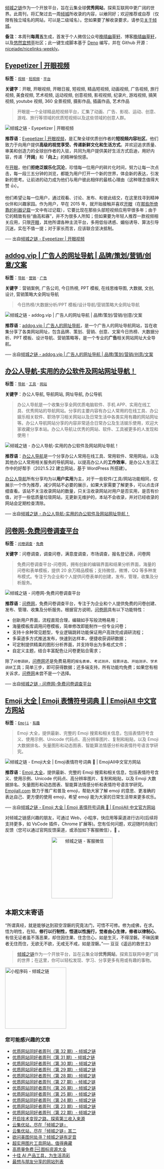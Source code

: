 [倾城之链](https://nicelinks.site/?utm_source=weekly)作为一个开放平台，旨在云集全球**优秀网站**，探索互联网中更广阔的世界。此周刊，将汇聚过去一周[倾城](https://nicelinks.site/?utm_source=weekly)所收录的内容，以飨同好；欢迎推荐或自荐（仅限有独立域名的网站，可以是二级域名）。您如果要了解收录要求，请参见[关于倾城](https://nicelinks.site/about?utm_source=weekly)。

**备注**：本周刊**每周五**生成，首发于个人微信公众号[晚晴幽草轩](https://mp.weixin.qq.com/mp/appmsgalbum?__biz=MzI5MDIwMzM2Mg==&action=getalbum&album_id=1530765143352082433&scene=173&from_msgid=2650641087&from_itemidx=1&count=3#wechat_redirect)、博客[晚晴幽草轩](https://www.jeffjade.com)，以及[悠然宜想亭](https://forum.lovejade.cn/)社区；此一键生成脚本基于 [Deno](https://nicelinks.site/post/602d30aad099ff5688618591) 编写，并在 Github 开源：[nicejade/nicelinks-weekly](https://github.com/nicejade/nicelinks-weekly)。

## [Eyepetizer | 开眼视频](https://nicelinks.site/post/61557e56835dda0faf03db45)

**标签**：[`视频`](https://nicelinks.site/tags/视频) · [`短视频`](https://nicelinks.site/tags/短视频) · [`平台`](https://nicelinks.site/tags/平台)

**关键字**：开眼, 开眼视频, 开眼日报, 短视频, 精品短视频, 动画视频, 广告视频, 旅行视频, 美食视频, 艺术视频, 运动视频, 创意视频, 影视视频, 纪录片, 游戏视频, 搞笑视频, youtube 视频, 360 全景视频, 摄影作品, 插画作品, 艺术作品

> 开眼是一个全球精品短视频平台，汇集了动画、广告、影视、运动、创意、游戏、旅行等领域的优质短视频以及这些领域的创意人群。

![倾城之链 - Eyepetizer | 开眼视频](https://nicelinks.oss-cn-shenzhen.aliyuncs.com/home.eyepetizer.net.png?x-oss-process=style/png2jpg)

**推荐语**：[Eyepetizer | 开眼视频](https://nicelinks.site/redirect?url=https://home.eyepetizer.net/)，是汇聚全球优质创作者的**短视频内容社区**。他们致力于向用户提供**高级的视觉享受、传递新鲜文化和生活方式**。并欢迎追求质量、审美和创造力的全球创作者的入驻，共同为用户提供美好生活方式启迪，用好内容，传递「**开阔**」和「**向上**」的精神愉悦感。

在[开眼](https://nicelinks.site/redirect?url=https://home.eyepetizer.net/)，他们**拒绝泛娱乐化沉沦**，珍惜每一位用户的碎片化时间，努力让每一次点击，每一段三五分钟的浏览，都能为用户打开一个新的世界，体会新的表达，引发新的思考。让前进的动力成为他们与用户彼此相伴的最核心理由（这种理念值得大赞 👍）。

他们希望让每一位用户，通过观看、讨论、发布、和彼此结交，在这里找寻到精神伙伴和兴趣家园。作为用户，早在 2015 年，就开始接触并喜欢[开眼](https://nicelinks.site/redirect?url=https://home.eyepetizer.net/)（在[那些所倚靠的利器记载](https://www.jeffjade.com/2016/03/17/2016-03-17-jade-tools/)一文中有过记载），它要比现在那些头部短视频应用早很多年；由于它的精致有些“曲高和寡”，并不为很多人所知；但如果要为年轻人推荐一款视频相关应用，只限[开眼](https://nicelinks.site/redirect?url=https://home.eyepetizer.net/)，其他所谓各种主流平台，多用低俗诱惑、媚俗诱导、算法引导沉迷，实在不值一提；对于家长而言，应该联合坚决抵制。

── 出自[倾城之链 - Eyepetizer | 开眼视频](https://nicelinks.site/post/61557e56835dda0faf03db45)

## [addog.vip | 广告人的网址导航 | 品牌/策划/营销/创意/文案](https://nicelinks.site/post/615573e3835dda0faf03db43)

**标签**：[`导航`](https://nicelinks.site/tags/导航) · [`营销`](https://nicelinks.site/tags/营销) · [`广告`](https://nicelinks.site/tags/广告)

**关键字**：营销案例, 广告公司, 今日热榜, PPT 模板, 在线思维导图, 大数据, 文创, 设计, 营销策略大全网址导航

> 今日热榜/大数据分析/PPT 模板/设计导航/营销策略大全网址导航

![倾城之链 - addog.vip | 广告人的网址导航 | 品牌/策划/营销/创意/文案](https://nicelinks.oss-cn-shenzhen.aliyuncs.com/www.addog.vip.png?x-oss-process=style/png2jpg)

**推荐语**：[addog.vip | 广告人的网址导航](https://nicelinks.site/redirect?url=https://uidea.tools/)，是一个广告人的网址导航网站，旨在收集分享了各类网站网址，包含品牌、策划、营销、创意、文案今日热榜、大数据分析、PPT 模板、设计导航、营销策略等，是一个专业的**广告**相关网站网址大全导航。

── 出自[倾城之链 - addog.vip | 广告人的网址导航 | 品牌/策划/营销/创意/文案](https://nicelinks.site/post/615573e3835dda0faf03db43)

## [办公人导航-实用的办公软件及网站网址导航！](https://nicelinks.site/post/61556921835dda0faf03db41)

**标签**：[`导航`](https://nicelinks.site/tags/导航) · [`工具`](https://nicelinks.site/tags/工具) · [`网站`](https://nicelinks.site/tags/网站)

**关键字**：办公人导航, 导航网站, 网址导航, 办公导航

> 办公人导航是一个收集分享全网优质电脑软件、手机 APP、实用在线工具、优秀网站的导航网站。分享的主要内容有办公人常用的在线工具、办公娱乐相关软件、职场学习相关网站以及日常生活中各类实用有趣的网站网址等。办公人导航网站分享的内容非常适合日常办公及生活娱乐使用，欢迎大家收藏分享本站。办公人导航让优秀的网站、软件、工具被更多的人发现和使用！

![倾城之链 - 办公人导航-实用的办公软件及网站网址导航！](https://nicelinks.oss-cn-shenzhen.aliyuncs.com/www.bgrdh.com.png?x-oss-process=style/png2jpg)

**推荐语**：[办公人导航](https://nicelinks.site/redirect?url=https://www.bgrdh.com/)是一个分享办公人常用在线工具、常用软件、常用网站，以及其他办公人常用相关服务的导航网站，以提高办公人的**工作效率**，是办公人生活工作中的好帮手（2021.5.22 建立网站，基于 WordPress 所搭建）。

[办公人导航](https://nicelinks.site/redirect?url=https://www.bgrdh.com/)所有分享均为以**用户实用**为主，对于一些软件/工具/网站功能相同，仅展示一个作为推荐，减少网站不必要的展示，如果大家需要了解更多，可以点击详细查看。该站不关注收录网站的数量，只关注收录网站对用户是否实用，是否有价值，对于一些低质量垃圾网站，无更新无维护的，本站不会收录，并对已经收录的网站会定期检查清除。

── 出自[倾城之链 - 办公人导航-实用的办公软件及网站网址导航！](https://nicelinks.site/post/61556921835dda0faf03db41)

## [问卷网-免费问卷调查平台](https://nicelinks.site/post/6151ae4c835dda0faf03db3d)

**标签**：[`问卷调查`](https://nicelinks.site/tags/问卷调查) · [`免费`](https://nicelinks.site/tags/免费)

**关键字**：问卷调查，调查问卷，满意度调查，市场调查，报名登记表，问卷网

> 免费问卷调查平台-问卷网，拥有创新的编辑界面和结果分析界面，海量的问卷和表单模板，提供 20 余万精品模板；支持微信，微博，QQ 等多种发布模式。专注于为企业和个人提供问卷表单的创建，发布，管理，收集及分析服务。

![倾城之链 - 问卷网-免费问卷调查平台](https://nicelinks.oss-cn-shenzhen.aliyuncs.com/www.wenjuan.com.png?x-oss-process=style/png2jpg)

**推荐语**：[问卷网](https://nicelinks.site/redirect?url=https://www.wenjuan.com/)，免费问卷调查平台，专注于为企业和个人提供免费的问卷创建、发布、管理、收集及分析服务。根据官方说明，[问卷网](https://nicelinks.site/redirect?url=https://www.wenjuan.com/)具有以下功能特性：

- 创新用户界面，流程直观合理，编辑如手写般流畅易用；
- 海量模板库调用问卷模板，简单修改即能制作一份专业问卷；
- 支持十余种常见题型，专业逻辑跳转功能保证用户高效完成调研流程；
- 多渠道多方式推送发布，快速到达样本，便捷收获调研数据；
- 可定制提供精美的图形分析界面，并支持导出为多格式文件；
- 自定义主题，结合丰富配色让问卷更贴合需求；

除了`问卷调研`，[问卷网](https://nicelinks.site/redirect?url=https://www.wenjuan.com/)还是免费易用的`报名表单`、`考试测评`、`投票评选`、`开始测评`、`学术调研`工具；简单三步，即可获得数据；还多端支持，所有功能均免费；如果您有相关诉求，[问卷网](https://nicelinks.site/redirect?url=https://www.wenjuan.com/)未尝不是一个选择。

── 出自[倾城之链 - 问卷网-免费问卷调查平台](https://nicelinks.site/post/6151ae4c835dda0faf03db3d)

## [Emoji 大全 | Emoji 表情符号词典 📓 | EmojiAll 中文官方网站](https://nicelinks.site/post/615067e2835dda0faf03db3b)

**标签**：[`Emoji`](https://nicelinks.site/tags/Emoji) · [`有趣`](https://nicelinks.site/tags/有趣)

> Emoji 大全，提供最新、完整的 Emoji 搜索和相关信息，包括表情符号含义、使用示例、Unicode 代码点、高分辨率图片、复制和粘贴，以及 Emoji 大数据排名、矢量图形和动态图表、智能算法情感分析和表情符号语言学研究。

![倾城之链 - Emoji大全 | Emoji表情符号词典 📓 | EmojiAll中文官方网站](https://nicelinks.oss-cn-shenzhen.aliyuncs.com/www.emojiall.com.png?x-oss-process=style/png2jpg)

**推荐语**：[Emoji 大全](https://nicelinks.site/redirect?url=https://www.emojiall.com/)，提供最新、完整的 Emoji 搜索和相关信息，包括表情符号含义、使用示例、Unicode 代码点、高分辨率图片、复制和粘贴，以及 Emoji 大数据排名、矢量图形和动态图表、智能算法情感分析和表情符号语言学研究。[Emojiall.com](https://nicelinks.site/redirect?url=https://www.emojiall.com/) 致力于推广和普及 emoji，帮助大家了解 emoji 的意思、更准确的表达自己、更方便的使用 emoji，希望 emoji 能为大家的日常生活带来更多欢乐。

── 出自[倾城之链 - Emoji 大全 | Emoji 表情符号词典 📓 | EmojiAll 中文官方网站](https://nicelinks.site/post/615067e2835dda0faf03db3b)

对倾城之链感兴趣的朋友，可通过 Web，小程序，快应用等渠道进行访问(后续将支持更多，如 VsCode 插件，Chrome 扩展等)。您有任何问题，欢迎随时向我们反馈（您可以通过官网反馈渠道，或添加如下客服微信），🤲 。

<div align="center"><img src="https://image.nicelinks.site/%E5%80%BE%E5%9F%8E%E4%B9%8B%E9%93%BE-%E5%BE%AE%E4%BF%A1-mini.jpeg" style="width: 200px;min-width: 200px;" alt="倾城之链 - 客服微信"></div>

## 本期文末寄语

“所谓真经，就是能够达到寂空涅磐的究竟法门，可悟不可修。修为成佛，在求。悟为明性，在知。**修行以行制性，悟道以性施行，觉者由心生律，修者以律制心**。有信无证者虽不落恶果，却住因住果、住念住心，如是生灭，不得涅磐。不昧因果者无住而住，无欲无不欲，无戒无不戒，如是涅磐。”── 豆豆《遥远的救世主》

> [倾城之链](https://nicelinks.site/?utm_source=weekly)作为一个开放平台，旨在云集全球**优秀网站**，探索互联网中更广阔的世界；在这里，你可以轻松发现、学习、分享更多有用或有趣的事物。

<img src="https://image.nicelinks.site/nicelinks-miniprogram-code.jpeg?imageView2/1/w/300/h/300/interlace/1/ignore-error/1" style="width: 200px;min-width: 200px;" alt="小程序码 - 倾城之链"/>

### 您可能感兴趣的文章

- [优质网站同好者周刊（第 32 期）- 倾城之链](https://forum.lovejade.cn/d/96-32)
- [优质网站同好者周刊（第 31 期）- 倾城之链](https://forum.lovejade.cn/d/93-31)
- [优质网站同好者周刊（第 30 期）- 倾城之链](https://forum.lovejade.cn/d/90-30)
- [优质网站同好者周刊（第 29 期）- 倾城之链](https://forum.lovejade.cn/d/88-29)
- [优质网站同好者周刊（第 28 期）- 倾城之链](https://www.jeffjade.com/2021/08/26/214-nicelinks-weekly-028/)
- [优质网站同好者周刊（第 27 期）- 倾城之链](https://www.jeffjade.com/2021/08/19/213-nicelinks-weekly-027/)
- [优质网站同好者周刊（第 26 期）- 倾城之链](https://forum.lovejade.cn/d/82-26)
- [优质网站同好者周刊（第 25 期）- 倾城之链](https://www.jeffjade.com/2021/08/05/211-nicelinks-weekly-025/)
- [优质网站同好者周刊（第 24 期）- 倾城之链](https://www.jeffjade.com/2021/07/29/210-nicelinks-weekly-024/)
- [优质网站同好者周刊（第 23 期）- 倾城之链](https://www.jeffjade.com/2021/07/23/209-nicelinks-weekly-023/)
- [优质网站同好者周刊（第 22 期）- 倾城之链](https://www.jeffjade.com/2021/07/08/207-nicelinks-weekly-021/)
- [开启技术变现之路，探索第三收入来源](https://www.jeffjade.com/2020/11/17/173-talk-about-nice-links/)
- [云集优站，尽在「倾城之链」](https://www.jeffjade.com/2017/12/31/136-talk-about-nicelinks-site/)
- [云集优站，尽在「倾城之链」其二](https://www.jeffjade.com/2018/12/23/146-talk-about-nice-links/)
- [欲问美图何处寻？倾城之链有定音](https://www.jeffjade.com/2019/02/17/151-aweome-beautiful-picture-website-list/ "欲问美图何处寻？倾城之链有定音")
- [超实用图片工具网站，值得典藏](https://www.jeffjade.com/2020/07/27/165-aweome-picture-tool-website-list/)
- [高质量免费 🆓 图标资源大全](https://www.jeffjade.com/2020/09/11/169-high-quality-free-icon-resource-collection/)
- [十佳 AI 产品工具，为生活添彩](https://www.jeffjade.com/2020/09/23/170-list-of-top-20-ai-product-tools/)
- [最想与朋友分享的网站列表](https://www.jeffjade.com/2020/09/01/168-list-of-websites-i-most-want-to-share-with-my-friends/)
